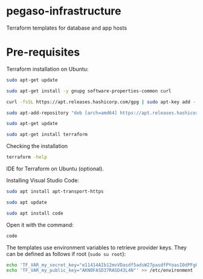 # pegaso-infrastructure
Terraform templates for database and app hosts

# Pre-requisites

Terraform installation on Ubuntu:

```bash
sudo apt-get update

sudo apt-get install -y gnupg software-properties-common curl

curl -fsSL https://apt.releases.hashicorp.com/gpg | sudo apt-key add -

sudo apt-add-repository "deb [arch=amd64] https://apt.releases.hashicorp.com $(lsb_release -cs) main"

sudo apt-get update

sudo apt-get install terraform
```

Checking the installation 

```bash
terraform -help
```

IDE for Terraform on Ubuntu (optional).

Installing Visual Studio Code:

```bash
sudo apt install apt-transport-https

sudo apt update

sudo apt install code 
```

Open it with the command:

```bash
code
```

The templates use environment variables to retrieve provider keys. They can be defined as follows if root (```sudo su root```):

```bash
echo 'TF_VAR_my_secret_key="e11414AIb12mvVDasdf5adsW27pasdfPYoasI0dPFgOdFGa2JCJ7"' >> /etc/environment
echo 'TF_VAR_my_public_key="AKNOFASD37RASD43L4N"' >> /etc/environment
```
